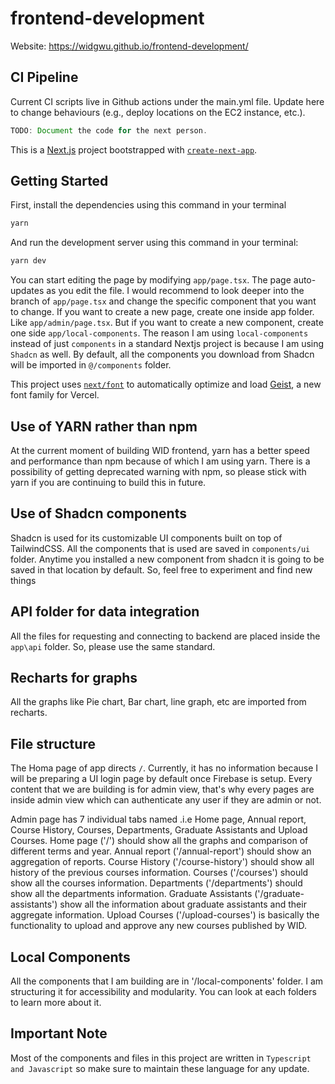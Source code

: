 # frontend-development

Website: https://widgwu.github.io/frontend-development/

## CI Pipeline

Current CI scripts live in Github actions under the main.yml file. Update here to change behaviours (e.g., deploy locations on the EC2 instance, etc.).

```java
TODO: Document the code for the next person.
```

This is a [Next.js](https://nextjs.org) project bootstrapped with [`create-next-app`](https://nextjs.org/docs/app/api-reference/cli/create-next-app).

## Getting Started

First, install the dependencies using this command in your terminal

```bash
yarn
```

And run the development server using this command in your terminal:

```bash
yarn dev
```

You can start editing the page by modifying `app/page.tsx`. The page auto-updates as you edit the file. I would recommend to look deeper into the branch of `app/page.tsx` and change the specific component that you want to change. If you want to create a new page, create one inside app folder. Like `app/admin/page.tsx`. But if you want to create a new component, create one side `app/local-components`. The reason I am using `local-components` instead of just `components` in a standard Nextjs project is because I am using `Shadcn` as well. By default, all the components you download from Shadcn will be imported in `@/components` folder.

This project uses [`next/font`](https://nextjs.org/docs/app/building-your-application/optimizing/fonts) to automatically optimize and load [Geist](https://vercel.com/font), a new font family for Vercel.

## Use of YARN rather than npm

At the current moment of building WID frontend, yarn has a better speed and performance than npm because of which I am using yarn.
There is a possibility of getting deprecated warning with npm, so please stick with yarn if you are continuing to build this in future.

## Use of Shadcn components

Shadcn is used for its customizable UI components built on top of TailwindCSS. All the components that is used are saved in `components/ui` folder. Anytime you installed a new component from shadcn it is going to be saved in that location by default. So, feel free to experiment and find new things

## API folder for data integration

All the files for requesting and connecting to backend are placed inside the `app\api` folder. So, please use the same standard.

## Recharts for graphs

All the graphs like Pie chart, Bar chart, line graph, etc are imported from recharts.

## File structure

The Homa page of app directs `/`. Currently, it has no information because I will be preparing a UI login page by default once Firebase is setup.
Every content that we are building is for admin view, that's why every pages are inside admin view which can authenticate any user if they are admin or not.

Admin page has 7 individual tabs named .i.e Home page, Annual report, Course History, Courses, Departments, Graduate Assistants and Upload Courses.
Home page ('/') should show all the graphs and comparison of different terms and year.
Annual report ('/annual-report') should show an aggregation of reports.
Course History ('/course-history') should show all history of the previous courses information.
Courses ('/courses') should show all the courses information.
Departments ('/departments') should show all the departments information.
Graduate Assistants ('/graduate-assistants') show all the information about graduate assistants and their aggregate information.
Upload Courses ('/upload-courses') is basically the functionality to upload and approve any new courses published by WID.

## Local Components

All the components that I am building are in '/local-components' folder. I am structuring it for accessibility and modularity. You can look at each folders to learn more about it.

## Important Note

Most of the components and files in this project are written in `Typescript and Javascript` so make sure to maintain these language for any update.
